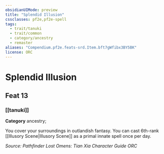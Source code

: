 ```yaml
---
obsidianUIMode: preview
title: "Splendid Illusion"
cssclasses: pf2e,pf2e-spell
tags:
  - trait/tanuki
  - trait/common
  - category/ancestry
  - remaster
aliases: "Compendium.pf2e.feats-srd.Item.bft7gWfibx3BY5BK"
license: ORC
---
```

# Splendid Illusion
## Feat 13
### [[tanuki]]

**Category** ancestry; 




You cover your surroundings in outlandish fantasy. You can cast 6th-rank [[Illusory Scene|Illusory Scene]] as a primal innate spell once per day.

*Source: Pathfinder Lost Omens: Tian Xia Character Guide*
*ORC*